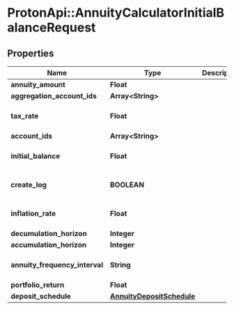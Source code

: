 # ProtonApi::AnnuityCalculatorInitialBalanceRequest

## Properties
Name | Type | Description | Notes
------------ | ------------- | ------------- | -------------
**annuity_amount** | **Float** |  | 
**aggregation_account_ids** | **Array&lt;String&gt;** |  | [optional] 
**tax_rate** | **Float** |  | [optional] [default to 0.0]
**account_ids** | **Array&lt;String&gt;** |  | [optional] 
**initial_balance** | **Float** |  | [optional] [default to 0.0]
**create_log** | **BOOLEAN** |  | [optional] [default to false]
**inflation_rate** | **Float** |  | [optional] [default to 0.0]
**decumulation_horizon** | **Integer** |  | 
**accumulation_horizon** | **Integer** |  | 
**annuity_frequency_interval** | **String** |  | [optional] [default to &#39;year&#39;]
**portfolio_return** | **Float** |  | 
**deposit_schedule** | [**AnnuityDepositSchedule**](AnnuityDepositSchedule.md) |  | [optional] 


